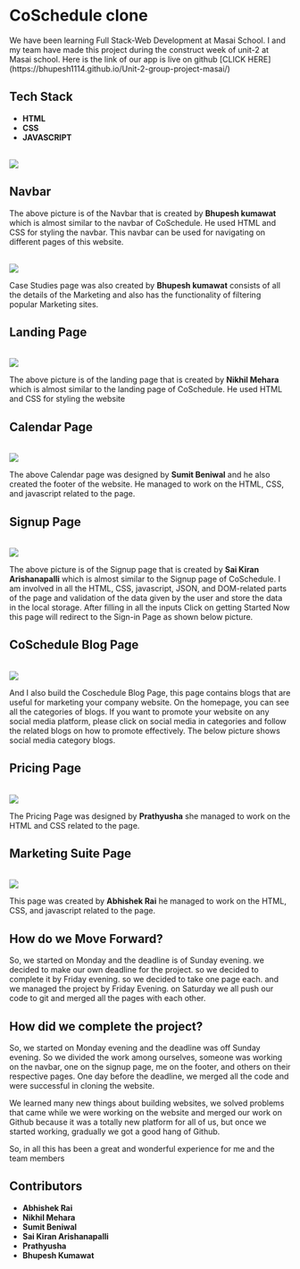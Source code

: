 # CoSchedule clone
<p>We have been learning Full Stack-Web Development at Masai School. I and my team have made this project during the construct week of unit-2 at Masai school. Here is the link of our app is live on github [CLICK HERE](https://bhupesh1114.github.io/Unit-2-group-project-masai/)
</p>

## Tech Stack

<ul>
<li><b>HTML</b></li>
<li><b>CSS</b></li>
<li><b>JAVASCRIPT</b></li>
</ul>
<br>

<img src="./navbar.jpg">
<br>

## Navbar
<p>The above picture is of the Navbar that is created by <b>Bhupesh kumawat</b> which is almost similar to the navbar of CoSchedule. He used HTML and CSS for styling the navbar. This navbar can be used for navigating on different pages of this website.</p>

<br>
<img src="./case-studies.jpg">
<br>

<p>Case Studies page was also created by <b>Bhupesh kumawat</b> consists of all the details of the Marketing and also has the functionality of filtering popular Marketing sites.</p>


## Landing Page
<br>
<img src="./nikhil.jpg">
<br>
<p>The above picture is of the landing page that is created by <b>Nikhil Mehara</b> which is almost similar to the landing page of CoSchedule. He used HTML and CSS for styling the website</p>

## Calendar Page
<br>
<img src="./calendar.jpg">
<br>


<p>The above Calendar page was designed by <b>Sumit Beniwal</b> and he also created the footer of the website. He managed to work on the HTML, CSS, and javascript related to the page.</p>

## Signup Page
<br>
<img src="./signup.jpg">
<br>



<p>The above picture is of the Signup page that is created by <b>Sai Kiran Arishanapalli</b> which is almost similar to the Signup page of CoSchedule. I am involved in all the HTML, CSS, javascript, JSON, and DOM-related parts of the page and validation of the data given by the user and store the data in the local storage. After filling in all the inputs Click on getting Started Now this page will redirect to the Sign-in Page as shown below picture.</p>

## CoSchedule Blog Page
<br>
<img src="./blog.jpg">
<br>



<p>And I also build the Coschedule Blog Page, this page contains blogs that are useful for marketing your company website. On the homepage, you can see all the categories of blogs. If you want to promote your website on any social media platform, please click on social media in categories and follow the related blogs on how to promote effectively. The below picture shows social media category blogs.</p>

## Pricing Page
<br>
<img src="./pricing.jpg">
<br>



<p>The Pricing Page was designed by <b>Prathyusha</b> she managed to work on the HTML and CSS related to the page.</p>

## Marketing Suite Page
<br>
<img src="./suite.jpg">
<br>



<p>This page was created by <b>Abhishek Rai</b> he managed to work on the HTML, CSS, and javascript related to the page.</p>



## How do we Move Forward?

<p>So, we started on Monday and the deadline is of Sunday evening. we decided to make our own deadline for the project. so we decided to complete it by Friday evening. so we decided to take one page each. and we managed the project by Friday Evening. on Saturday we all push our code to git and merged all the pages with each other.</p>


## How did we complete the project?
<p>So, we started on Monday evening and the deadline was off Sunday evening. So we divided the work among ourselves, someone was working on the navbar, one on the signup page, me on the footer, and others on their respective pages. One day before the deadline, we merged all the code and were successful in cloning the website.</p>

<p>We learned many new things about building websites, we solved problems that came while we were working on the website and merged our work on Github because it was a totally new platform for all of us, but once we started working, gradually we got a good hang of Github.</p>

<p>So, in all this has been a great and wonderful experience for me and the team members</p>

## Contributors

<ul>
<li><b>Abhishek Rai</b></li>
<li><b>Nikhil Mehara</b></li>
<li><b>Sumit Beniwal</b></li>
<li><b>Sai Kiran Arishanapalli</b> </li>
<li><b>Prathyusha</b></li>
<li><b>Bhupesh Kumawat</b></li>
</ul>


